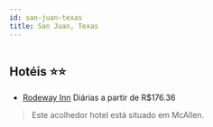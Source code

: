 ```yaml
---
id: san-juan-texas
title: San Juan, Texas
---
```


<center><img src="https://photos.hotelbeds.com/giata/52/521592/521592a_hb_a_001.jpg" alt="" /></center>


## Hotéis ⭐️⭐️

-    [Rodeway Inn](https://www.hurb.com/aud/https://www.hurb.com/hoteis/san-juan/rodeway-inn-JNP-JP592855?cmp=18055) Diárias a partir de R$176.36
   > Este acolhedor hotel está situado em McAllen. 
